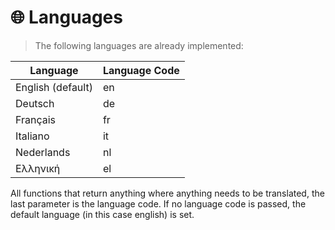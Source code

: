 # 🌐 Languages

> The following languages are already implemented:


| Language          | Language Code |
|-------------------|---------------|
| English (default) | en            |
| Deutsch           | de            |
| Français          | fr            |
| Italiano          | it            |
| Nederlands        | nl            |
| Ελληνική          | el            |


All functions that return anything where anything needs to be translated, the last parameter is the language code.
If no language code is passed, the default language (in this case english) is set.

